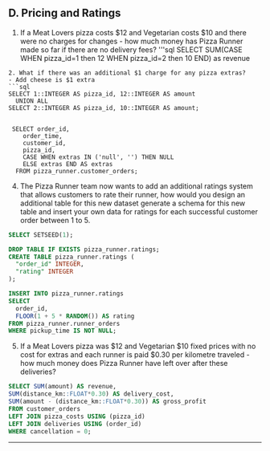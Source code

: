 ## D. Pricing and Ratings

1. If a Meat Lovers pizza costs $12 and Vegetarian costs $10 and there were no charges for changes - how much money has Pizza Runner made so far if there are no delivery fees?
'''sql
SELECT SUM(CASE WHEN pizza_id=1 then 12
                WHEN pizza_id=2 then 10 END) as revenue
```
2. What if there was an additional $1 charge for any pizza extras?
- Add cheese is $1 extra
```sql
SELECT 1::INTEGER AS pizza_id, 12::INTEGER AS amount
  UNION ALL
SELECT 2::INTEGER AS pizza_id, 10::INTEGER AS amount;


 SELECT order_id,
  	order_time,
    customer_id,
    pizza_id,
    CASE WHEN extras IN ('null', '') THEN NULL  
    ELSE extras END AS extras
  FROM pizza_runner.customer_orders;
```
4. The Pizza Runner team now wants to add an additional ratings system that allows customers to rate their runner, how would you design an additional table for this new dataset generate a schema for this new table and insert your own data for ratings for each successful customer order between 1 to 5.
```sql
SELECT SETSEED(1);

DROP TABLE IF EXISTS pizza_runner.ratings;
CREATE TABLE pizza_runner.ratings (
  "order_id" INTEGER,
  "rating" INTEGER
);

INSERT INTO pizza_runner.ratings
SELECT
  order_id,
  FLOOR(1 + 5 * RANDOM()) AS rating
FROM pizza_runner.runner_orders
WHERE pickup_time IS NOT NULL;
```

5. If a Meat Lovers pizza was $12 and Vegetarian $10 fixed prices with no cost for extras and each runner is paid $0.30 per kilometre traveled - how much money does Pizza Runner have left over after these deliveries?
```sql
SELECT SUM(amount) AS revenue, 
SUM(distance_km::FLOAT*0.30) AS delivery_cost,
SUM(amount - (distance_km::FLOAT*0.30)) AS gross_profit
FROM customer_orders
LEFT JOIN pizza_costs USING (pizza_id)
LEFT JOIN deliveries USING (order_id)
WHERE cancellation = 0;
```
***
